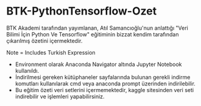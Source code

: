 # BTK-PythonTensorflow-Ozet

BTK Akademi tarafından yayımlanan, Atıl Samancıoğlu'nun anlattığı "Veri Bilimi İçin Python Ve Tensorflow" eğitiminin bizzat kendim tarafından çıkarılmış özetini içermektedir.

Note = Includes Turkish Expression

- Environment olarak Anaconda Navigator altında Jupyter Notebook kullanıldı.
- İndirilmesi gereken kütüphaneler sayfalarında bulunan gerekli indirme komutları kullanılarak cmd veya anaconda prompt üzerinden indirilebilir.
- Bu eğitim özeti veri setlerini içermemektedir, kaggle sitesinden veri seti indirebilir ve işlemleri yapabilirsiniz.
